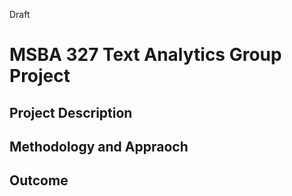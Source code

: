 Draft

# MSBA 327 Text Analytics Group Project

## Project Description

## Methodology and Appraoch

## Outcome




